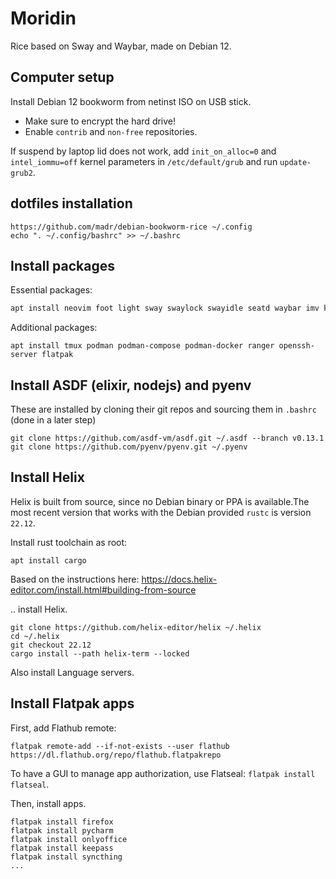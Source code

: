 # Moridin

Rice based on Sway and Waybar, made on Debian 12.

## Computer setup

Install Debian 12 bookworm from netinst ISO on USB stick. 

- Make sure to encrypt the hard drive!
- Enable `contrib` and `non-free` repositories.

If suspend by laptop lid does not work, add `init_on_alloc=0` and `intel_iommu=off` kernel parameters in `/etc/default/grub` and run `update-grub2`.

## dotfiles installation

```
https://github.com/madr/debian-bookworm-rice ~/.config
echo ". ~/.config/bashrc" >> ~/.bashrc
```

## Install packages

Essential packages:

```sh
apt install neovim foot light sway swaylock swayidle seatd waybar imv kanshi nmtui network-manager git fuzzel bash-completion grimshot otf-font-awesome fonts-ubuntu wl-clipboard entr fonts-freefont-otf
```

Additional packages:

```ssh
apt install tmux podman podman-compose podman-docker ranger openssh-server flatpak
```

## Install ASDF (elixir, nodejs) and pyenv

These are installed by cloning their git repos and sourcing them in
`.bashrc` (done in a later step)

```
git clone https://github.com/asdf-vm/asdf.git ~/.asdf --branch v0.13.1
git clone https://github.com/pyenv/pyenv.git ~/.pyenv
```

## Install Helix

Helix is built from source, since no Debian binary or PPA is available.The most recent version that works with the Debian provided `rustc` is version `22.12`.

Install rust toolchain as root:

```
apt install cargo
```

Based on the instructions here:
https://docs.helix-editor.com/install.html#building-from-source

.. install Helix.

```
git clone https://github.com/helix-editor/helix ~/.helix
cd ~/.helix
git checkout 22.12
cargo install --path helix-term --locked
```

Also install Language servers.

## Install Flatpak apps

First, add Flathub remote:

```
flatpak remote-add --if-not-exists --user flathub https://dl.flathub.org/repo/flathub.flatpakrepo
```

To have a GUI to manage app authorization, use Flatseal: `flatpak install flatseal`.

Then, install apps.

```
flatpak install firefox
flatpak install pycharm
flatpak install onlyoffice
flatpak install keepass
flatpak install syncthing
...
```


